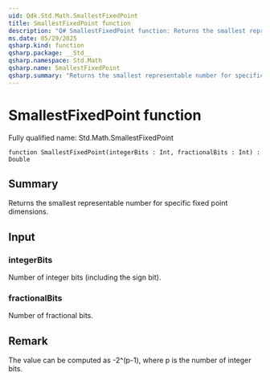 ```yaml
---
uid: Qdk.Std.Math.SmallestFixedPoint
title: SmallestFixedPoint function
description: "Q# SmallestFixedPoint function: Returns the smallest representable number for specific fixed point dimensions."
ms.date: 05/29/2025
qsharp.kind: function
qsharp.package: __Std__
qsharp.namespace: Std.Math
qsharp.name: SmallestFixedPoint
qsharp.summary: "Returns the smallest representable number for specific fixed point dimensions."
---
```


# SmallestFixedPoint function

Fully qualified name: Std.Math.SmallestFixedPoint

```qsharp
function SmallestFixedPoint(integerBits : Int, fractionalBits : Int) : Double
```

## Summary
Returns the smallest representable number for specific fixed point dimensions.

## Input
### integerBits
Number of integer bits (including the sign bit).
### fractionalBits
Number of fractional bits.

## Remark
The value can be computed as -2^(p-1), where p is the number of integer bits.
